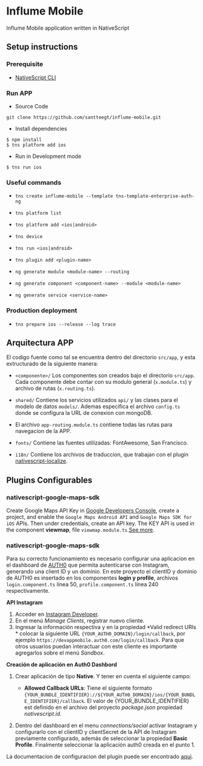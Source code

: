 # Influme Mobile

Influme Mobile application written in NativeScript

## Setup instructions

### Prerequisite

* [NativeScript CLI](https://docs.nativescript.org/start/quick-setup)

### Run APP

* Source Code

```
git clone https://github.com/santteegt/influme-mobile.git
```

* Install dependencies

```
$ npm install
$ tns platform add ios
```

* Run in Development mode

```
$ tns run ios
```

### Useful commands

* `tns create influme-mobile --template tns-template-enterprise-auth-ng`
* `tns platform list`
* `tns platform add <ios|android>`
* `tns device`
* `tns run <ios|android>`
* `tns plugin add <plugin-name>`

* `ng generate module <module-name> --routing`
* `ng generate component <component-name> --module <module-name>`
* `ng generate service <service-name>`


### Production deployment

* `tns prepare ios --release --log trace`

## Arquitectura APP

El codigo fuente como tal se encuentra dentro del directorio `src/app`, y esta extructurado de la siguiente manera:

* `<componente>/` Los componentes son creados bajo el directorio `src/app`. Cada componente debe contar con su modulo general (`x.module.ts`) y archivo de rutas (`x.routing.ts`).

* `shared/` Contiene los servicios utilizados `api/` y las clases para el modelo de datos `models/`. Ademas especifica el archivo `config.ts` donde se configura la URL de conexion con mongoDB.

* El archivo `app-routing.module.ts` contiene todas las rutas para navegacion de la APP.

* `fonts/` Contiene las fuentes utilizadas: FontAwesome, San Francisco.

* `i18n/` Contiene los archivos de traduccion, que trabajan con el plugin [nativescript-localize](https://market.nativescript.org/plugins/nativescript-localize).

## Plugins Configurables

### nativescript-google-maps-sdk

Create Google Maps API Key in [Google Developers Console](https://console.developers.google.com), create a project, and enable the `Google Maps Android API` and `Google Maps SDK for iOS` APIs. Then under credentials, create an API key. The KEY API is used in the component **viewmap**, file `viewmap.module.ts`.[See more](https://www.npmjs.com/package/nativescript-google-maps-sdk).

### nativescript-google-maps-sdk

Para su correcto funcionamiento es necesario configurar una aplicacion en el dashboard de [AUTH0](https://auth0.com/) que permita autenticarse con Instagram, generando una client ID y un dominio. En este proyecto el clientID y dominio de AUTH0 es insertado en los componentes **login y profile**, archivos `login.component.ts` linea 50, `profile.component.ts` linea 240 respectivamente. 

**API Instagram**

1. Acceder en [Instagram Developer](https://www.instagram.com/developer/).
2. En el menú *Manage Clients*, registrar nuevo cliente.
3. Ingresar la información respectiva y en la propiedad *Valid redirect URIs * colocar la siguiente URL `{YOUR_AUTH0_DOMAIN}/login/callback`, por ejemplo `https://devappmobile.auth0.com/login/callback`. Para que otros usuarios puedan interactuar con este cliente es importante agregarlos sobre el menú *Sandbox*.

**Creación de aplicación en Auth0 Dashbord**

1. Crear aplicación de tipo **Native**. Y tener en cuenta el siguiente campo:
    - **Allowed Callback URLs**: Tiene el siguiente formato `{YOUR_BUNDLE_IDENTIFIER}://${YOUR_AUTH0_DOMAIN}/ios/{YOUR_BUNDLE_IDENTIFIER}/callback`. El valor de {YOUR_BUNDLE_IDENTIFIER} est definido en el archivo del proyecto *package.json* propiedad *nativescript.id*.

2. Dentro del dashboard en el menu *connections/social* activar Instagram y configurarlo con el clientID y clientSecret de la API de Instagram previamente configurado, además de seleccionar la propiedad **Basic Profile**. Finalmente seleccionar la aplicación auth0 creada en el punto 1.

La documentacion de configuracion del plugin puede ser encontrado [aqui](https://www.npmjs.com/package/nativescript-auth0).






